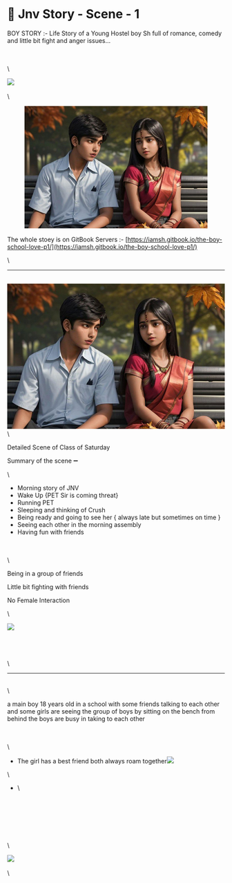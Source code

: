 # 🏫 Jnv Story - Scene - 1

BOY STORY :- Life Story of a Young Hostel boy Sh full of romance, comedy and little bit fight and anger issues...

\
\
\


![](https://lh7-us.googleusercontent.com/6iSsqEEUIO9a0Q-753wT7VxEsfaziynwe7GqgomSbupgR\_5GtSrwuQY\_4nC8Il\_dnnhTuVVb-M0YbORE3hF47Eh0ijgEtQL2iHddv1X8HCFgG2NRgoU\_tb63QxvONiDtmyq5OCVjeYdD4NH0TeSg4Xc)

\


<figure><img src="../.gitbook/assets/image (1) (1) (1) (1) (1) (1).png" alt=""><figcaption></figcaption></figure>

The whole stoey is on GitBook Servers :- [https://iamsh.gitbook.io/the-boy-school-love-p1/](https://iamsh.gitbook.io/the-boy-school-love-p1/)

\


***

\
![](<../.gitbook/assets/image (2) (1) (1).png>)\


Detailed Scene of Class of Saturday

Summary of the scene ➖

\


* Morning story of JNV
* Wake Up {PET Sir is coming threat}
* Running PET
* Sleeping and thinking of Crush
* Being ready and going to see her { always late but sometimes on time }
* Seeing each other in the morning assembly
* Having fun with friends

\
\
\


Being in a group of friends

Little bit fighting with friends

No Female Interaction

\


![](https://lh7-us.googleusercontent.com/QCyk978jJR5-LYvEnrIJPbuDKh9P0C6Ha\_0cWuRd\_kwI9ayOSOs6XM2m1e1CJUisnxeilhAtdIfd5sXsLhLxR3l9Y64TS5hQMhfs3ox2xNA63ZvZnztgp5rHBzQEVu9pwuYUdexd4HxSa1f4gJBTVBg)

\
\
\
\


***

\
\


a main boy 18 years old  in a school with some friends talking to each other and some girls are seeing the group of boys by sitting on the bench from behind the boys are busy in taking to each other

\
\
\


* The girl has a best friend both always roam together![](https://lh7-us.googleusercontent.com/RVrykEvVIkv2HA0EqqpfTDB0AV2-Cl5YvZXuXrvd5weDKccgZs-8l4lBcUYZasr9aipmtXxREEPx1MoZnXQrBSMlUdRk2K6RyiWjS\_\_P1t-yw9XbQ81CK0OdSP0AtEAuxxhJTmq678nhNhSTyjTPePw)

\


* \


\
\
\
\
\
\
\


![](https://lh7-us.googleusercontent.com/R\_gTy1F\_kq-swXiQLVIIvVh9-G2kOiZC2d4auUKFhVx-u7aHScw2bBIWMrcCFuhlR6ZqAXVbMSLlvII5uEtocUEyhh9TL0DDeLfbyk4aVmoUofMTDiiL7q1WxLl00r6dp7fMv7iR0PWUaZUkjMyia1Q)

\
